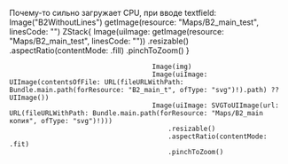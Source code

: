 Почему-то сильно загружает CPU, при вводе textfield:
  Image("B2WithoutLines")
                                        getImage(resource: "Maps/B2_main_test", linesCode: "")
                                        ZStack{
                                            Image(uiImage: getImage(resource: "Maps/B2_main_test", linesCode: ""))
                                                .resizable()
                                                .aspectRatio(contentMode: .fill)
                                                .pinchToZoom()
                                        }
                                        
                                        Image(img)
                                        Image(uiImage: UIImage(contentsOfFile: URL(fileURLWithPath: Bundle.main.path(forResource: "B2_main_t", ofType: "svg")!).path) ?? UIImage())
                                        Image(uiImage: SVGToUIImage(url: URL(fileURLWithPath: Bundle.main.path(forResource: "Maps/B2_main копия", ofType: "svg")!)))
                                            .resizable()
                                            .aspectRatio(contentMode: .fit)
                                            .pinchToZoom()
